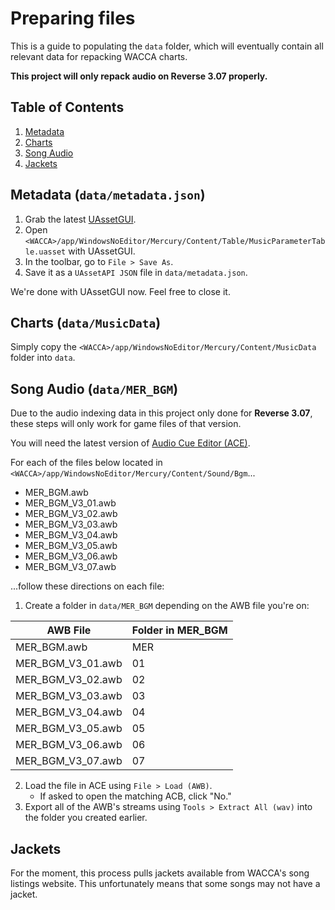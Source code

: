 # Preparing files
This is a guide to populating the `data` folder, which will eventually contain all relevant data for repacking WACCA charts.

**This project will only repack audio on Reverse 3.07 properly.**

## Table of Contents
1. [Metadata](#metadata-datametadatajson)
2. [Charts](#charts-datamusicdata)
3. [Song Audio](#song-audio-datamer_bgm)
4. [Jackets](#jackets)

## Metadata (`data/metadata.json`)
1. Grab the latest [UAssetGUI](https://github.com/atenfyr/UAssetGUI).
2. Open `<WACCA>/app/WindowsNoEditor/Mercury/Content/Table/MusicParameterTable.uasset` with UAssetGUI.
3. In the toolbar, go to `File > Save As`.
4. Save it as a `UAssetAPI JSON` file in `data/metadata.json`.

We're done with UAssetGUI now. Feel free to close it.

## Charts (`data/MusicData`)
Simply copy the `<WACCA>/app/WindowsNoEditor/Mercury/Content/MusicData` folder into `data`.

## Song Audio (`data/MER_BGM`)
Due to the audio indexing data in this project only done for **Reverse 3.07**, these steps will only work for game files of that version.

You will need the latest version of [Audio Cue Editor (ACE)](https://github.com/LazyBone152/ACE).

For each of the files below located in `<WACCA>/app/WindowsNoEditor/Mercury/Content/Sound/Bgm`...

- MER_BGM.awb
- MER_BGM_V3_01.awb
- MER_BGM_V3_02.awb
- MER_BGM_V3_03.awb
- MER_BGM_V3_04.awb
- MER_BGM_V3_05.awb
- MER_BGM_V3_06.awb
- MER_BGM_V3_07.awb

...follow these directions on each file:

1. Create a folder in `data/MER_BGM` depending on the AWB file you're on:

| AWB File          | Folder in MER_BGM |
|-------------------|-------------------|
| MER_BGM.awb       | MER               |
| MER_BGM_V3_01.awb | 01                |
| MER_BGM_V3_02.awb | 02                |
| MER_BGM_V3_03.awb | 03                |
| MER_BGM_V3_04.awb | 04                |
| MER_BGM_V3_05.awb | 05                |
| MER_BGM_V3_06.awb | 06                |
| MER_BGM_V3_07.awb | 07                |

2. Load the file in ACE using `File > Load (AWB)`.
    - If asked to open the matching ACB, click "No."
3. Export all of the AWB's streams using `Tools > Extract All (wav)` into the folder you created earlier.

## Jackets
For the moment, this process pulls jackets available from WACCA's song listings website. This unfortunately means that some songs may not have a jacket.
